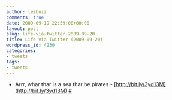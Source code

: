 ```yaml
---
author: leibniz
comments: true
date: 2009-09-19 22:59:00+00:00
layout: post
slug: life-via-twitter-2009-09-20
title: Life via Twitter (2009-09-20)
wordpress_id: 4230
categories:
- tweets
tags:
- tweets
---
```



	
  * Arrr, whar thar is a sea thar be pirates - [http://bit.ly/3yd13M](http://bit.ly/3yd13M) [#](http://twitter.com/leibniz/statuses/4102377496)


